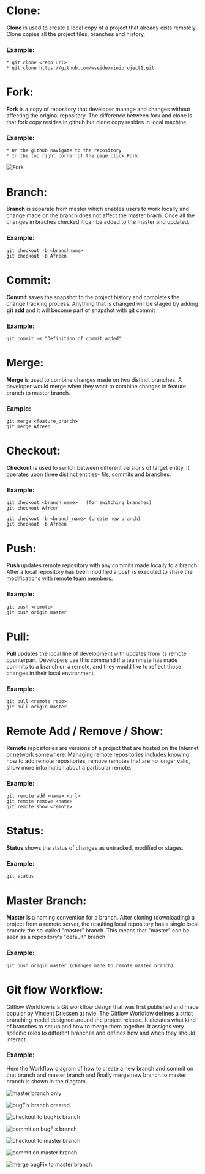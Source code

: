 # Clone:

**Clone** is used to create a local copy of a project that already eists remotely. Clone copies all the project files, branches and history.

### Example:
 
	* git clone <repo url>
	* git clone https://github.com/wseide/miniproject1.git

# Fork:

**Fork** is a copy of repository that developer manage and changes without affecting the original repository. The difference between fork and clone is that fork copy resides in github but clone copy resides in local machine

### Example:
 
	* On the github navigate to the repository
	* In the top right corner of the page click Fork

![Fork](Image/img1.png)

# Branch:

**Branch** is separate from master which enables users to work locally and change made on the branch does not affect the master brach. Once all the changes in braches checked it can be added to the master and updated.

### Example:

	git checkout -b <branchname>
	git checkout -b Afreen

# Commit:

**Commit** saves the snapshot to the project history and completes the change tracking process. Anything that is changed will be staged by adding **git add** and it will become part of snapshot with git commit

### Example:

	git commit -m "Definition of commit added"

# Merge:

**Merge** is used to combine changes made on two distinct branches. A developer would merge when they want to combine changes in feature branch to master branch.

### Eample:

	git merge <feature_branch>
	git merge Afreen

# Checkout:

**Checkout** is used to switch between different versions of target entity. It operates upon three distinct entities- fils, commits and branches.

### Example:

	git checkout <branch_name>   (for switching branches)
	git checkout Afreen

	git checkout -b <branch_name> (create new branch)
	git checkout -b Afreen


# Push:

**Push** updates remote repository with any commits made locally to a branch. After a local repository has been modified a push is executed to share the modifications with remote team members.

### Example:

	git push <remote>
	git push origin master

# Pull:

**Pull** updates the local line of development with updates from its remote counterpart. Developers use this command if a teammate has made commits to a branch on a remote, and they would like to reflect those changes in their local environment.

### Example:

	git pull <remote_repo>
	git pull origin master

# Remote Add / Remove / Show:

**Remote** repositories are versions of a project that are hosted on the Internet or network somewhere. Managing remote repositories includes knowing how to add remote repositories, remove remotes that are no longer valid, show more information about a particular remote.

### Example:

	git remote add <name> <url>
	git remote remove <name>
	git remote show <remote>

# Status:

**Status** shows the status of changes as untracked, modified or stages.

### Example:

	git status

# Master Branch:

**Master** is a naming convention for a branch. After cloning (downloading) a project from a remote server, the resulting local repository has a single local branch: the so-called "master" branch. This means that "master" can be seen as a repository's "default" branch.

### Example:

	git push origin master (changes made to remote master branch)

# Git flow Workflow:

Gitflow Workflow is a Git workflow design that was first published and made popular by Vincent Driessen at nvie. The Gitflow Workflow defines a strict branching model designed around the project release. It dictates what kind of branches to set up and how to merge them together. It assigns very specific roles to different branches and defines how and when they should interact.

### Example:

  Here the Workflow diagram of how to create a new branch and commit on that branch and master branch and finally merge new branch to master branch is shown in the diagram.

 ![master branch only](Image/img1.png)

 ![bugFix branch created](Image/img2.png)

 ![checkout to bugFix branch](Image/Capture3.png)

 ![commit on bugFix branch](Image/Capture4.png)

 ![checkout to master branch](Image/Capture5.png)

 ![commit on master branch](Image/Capture6.png)

 ![merge bugFix to master branch](Image/Capture7.png)